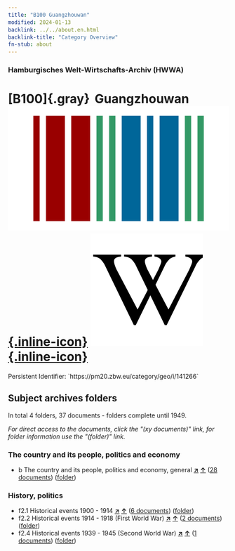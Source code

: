 ```yaml
---
title: "B100 Guangzhouwan"
modified: 2024-01-13
backlink: ../../about.en.html
backlink-title: "Category Overview"
fn-stub: about
---
```


### Hamburgisches Welt-Wirtschafts-Archiv (HWWA)

# [B100]{.gray}&#8201; Guangzhouwan &#160; [![Wikidata](/images/Wikidata-logo.svg "Wikidata"){.inline-icon}](http://www.wikidata.org/entity/Q185682) [![Wikipedia](/images/Wikipedia-W.svg "Wikipedia"){.inline-icon}](https://en.wikipedia.org/wiki/French_Indochina)

<div class="hint">Persistent Identifier: `https://pm20.zbw.eu/category/geo/i/141266`</div>







## Subject archives folders










In total 4 folders, 37 documents - folders complete until 1949.

_For direct access to the documents, click the "(xy documents)" link, for folder information use the "(folder)" link._



### The country and its people, politics and economy

- b The country and its people, politics and economy, general [**&nearr;**](../../../subject/i/144196/about.en.html "The country and its people, politics and economy, general (all over the world)") [**&uarr;**](../../../subject/about.en.html#b "Subject category system") (<a href="https://pm20.zbw.eu/iiifview/folder/sh/141266,144196" title="about: Guangzhouwan : The country and its people, politics and economy, general" target="_blank">28 documents</a>) ([folder](../../../../folder/sh/1412xx/141266/1441xx/144196/about.en.html))

### History, politics

- f2.1 Historical events 1900 - 1914 [**&nearr;**](../../../subject/i/181392/about.en.html "Historical events 1900 - 1914 (all over the world)") [**&uarr;**](../../../subject/about.en.html#f2.1 "Subject category system") (<a href="https://pm20.zbw.eu/iiifview/folder/sh/141266,181392" title="about: Guangzhouwan : Historical events 1900 - 1914" target="_blank">6 documents</a>) ([folder](../../../../folder/sh/1412xx/141266/1813xx/181392/about.en.html))
- f2.2 Historical events 1914 - 1918 (First World War) [**&nearr;**](../../../subject/i/181360/about.en.html "Historical events 1914 - 1918 (First World War) (all over the world)") [**&uarr;**](../../../subject/about.en.html#f2.2 "Subject category system") (<a href="https://pm20.zbw.eu/iiifview/folder/sh/141266,181360" title="about: Guangzhouwan : Historical events 1914 - 1918 (First World War)" target="_blank">2 documents</a>) ([folder](../../../../folder/sh/1412xx/141266/1813xx/181360/about.en.html))
- f2.4 Historical events 1939 - 1945 (Second World War) [**&nearr;**](../../../subject/i/181361/about.en.html "Historical events 1939 - 1945 (Second World War) (all over the world)") [**&uarr;**](../../../subject/about.en.html#f2.4 "Subject category system") (<a href="https://pm20.zbw.eu/iiifview/folder/sh/141266,181361" title="about: Guangzhouwan : Historical events 1939 - 1945 (Second World War)" target="_blank">1 documents</a>) ([folder](../../../../folder/sh/1412xx/141266/1813xx/181361/about.en.html))



<a id="filmsections" />











